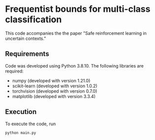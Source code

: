 # Frequentist bounds for multi-class classification 

This code accompanies the the paper "Safe reinforcement learning in uncertain contexts."

## Requirements

Code was developed using Python 3.8.10. The following libraries are required:

* numpy (developed with version 1.21.0)
* scikit-learn (developed with version 1.0.2)
* torchvision (developed with version 0.7.0)
* matplotlib (developed with version 3.3.4)

## Execution

To execute the code, run

```
python main.py
```
